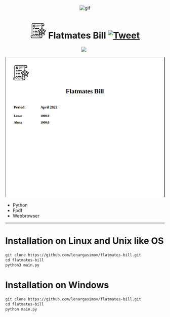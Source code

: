 <p align="center">
    <img width="" src="https://media.giphy.com/media/FAEEL82CUc1JPBas1V/giphy.gif" align="center" alt="gif" />
</p>

<p align="center">
<h1 align="center"><img src="image/bill.png" width="50px" alt=""> Flatmates Bill 
    <a href="https://img.shields.io/twitter/url/http/shields.io.svg?style=social)](https://twitter.com/intent/tweet?&url=https://github.com/lenargasimov/flatmates-bill&via=lenargasimov&hashtags=python,developers">
      <img alt="Tweet" src="https://img.shields.io/twitter/url/http/shields.io.svg?style=social" />
    </a>
</h1>
</p>

<p align="center">
    <img src="https://img.shields.io/github/last-commit/lenargasimov/flatmates-bill?style=plastic">
    <img src="https://img.shields.io/github/forks/lenargasimov/flatmates-bill.svg" alt="">
    <img src="https://img.shields.io/github/stars/lenargasimov/flatmates-bill.svg" alt="">
</p>

![screen_shot_bill](screen_shot_bill.png)

- Python 
- Fpdf
- Webbrowser

---

# Installation on Linux and Unix like OS

```
git clone https://github.com/lenargasimov/flatmates-bill.git
cd flatmates-bill
python3 main.py
```

# Installation on Windows

```
git clone https://github.com/lenargasimov/flatmates-bill.git
cd flatmates-bill
python main.py
```